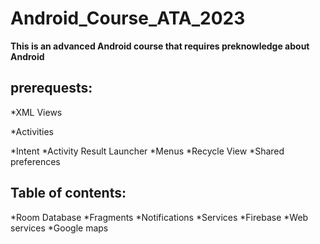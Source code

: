 # Android_Course_ATA_2023
**This is an advanced Android course that requires preknowledge about Android**

## prerequests:
*XML Views

*Activities

*Intent
*Activity Result Launcher
*Menus
*Recycle View
*Shared preferences

## Table of contents:
*Room Database
*Fragments
*Notifications
*Services
*Firebase
*Web services
*Google maps

